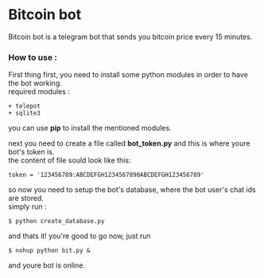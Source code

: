 # Bitcoin bot
Bitcoin bot is a telegram bot that sends you bitcoin price every 15 minutes.

### How to use :
First thing first, you need to install some python modules in order to have the bot working.  
required modules :

	+ telepot  
	+ sqlite3

you can use **pip** to install the mentioned modules.

next you need to create a file called **bot_token.py** and this is where youre bot's token is.  
the content of file sould look like this:

`token = '123456789:ABCDEFGH1234567890ABCDEFGH123456789'`

so now you need to setup the bot's database, where the bot user's chat ids are stored.  
simply run :

`$ python create_database.py`

and thats it! you're good to go now, just run

`$ nohup python bit.py &`

and youre bot is online.
